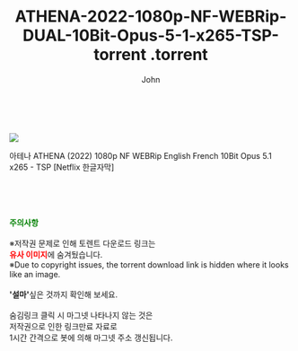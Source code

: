 ﻿---
layout: post
title:  "                   ATHENA-2022-1080p-NF-WEBRip-DUAL-10Bit-Opus-5-1-x265-TSP-torrent                .torrent"
author: John
categories: [ 넷플릭스 ]
tags: [  ]
image: https://torrentrj57.com/uploadfile/full/09e655a6030ed49c912538a11b64bf23fbdddb46.jpg 
description: "                   ATHENA-2022-1080p-NF-WEBRip-DUAL-10Bit-Opus-5-1-x265-TSP-torrent                 torrent 정보 공유"
toc: true
toc_sticky: true
---

<br>
<p><img src="https://torrentrj57.com/uploadfile/full/09e655a6030ed49c912538a11b64bf23fbdddb46.jpg"/></p>
 아테나 ATHENA (2022) 1080p NF WEBRip English French 10Bit Opus 5.1 x265 - TSP [Netflix 한글자막]  
    
<br><br><br>
<p data-ke-size="size16"><b><span style="color: green;">주의사항</span></b><br /><br />※저작권 문제로 인해 토렌트 다운로드 링크는<br /><b><span style="color: red;">유사 이미지</span></b>에 숨겨뒀습니다.<br />※Due to copyright issues, the torrent download link is hidden where it looks like an image.<br /><br /><b>'설마'</b>싶은 것까지 확인해 보세요.<br /><br />숨김링크 클릭 시 마그넷 나타나지 않는 것은<br />저작권으로 인한 링크만료 자료로<br />1시간 간격으로 봇에 의해 마그넷 주소 갱신됩니다.</p>
